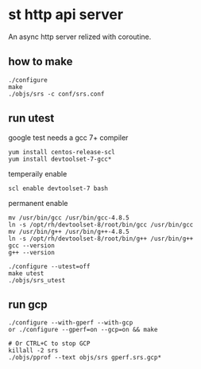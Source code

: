 # st http api server
An async http server relized with coroutine.

## how to make 
```shell
./configure
make
./objs/srs -c conf/srs.conf
```

## run utest
google test needs a gcc 7+ compiler

```shell
yum install centos-release-scl
yum install devtoolset-7-gcc*
```

temperaily enable
```shell
scl enable devtoolset-7 bash
```

permanent enable

```shell
mv /usr/bin/gcc /usr/bin/gcc-4.8.5
ln -s /opt/rh/devtoolset-8/root/bin/gcc /usr/bin/gcc
mv /usr/bin/g++ /usr/bin/g++-4.8.5
ln -s /opt/rh/devtoolset-8/root/bin/g++ /usr/bin/g++
gcc --version
g++ --version
```

```
./configure --utest=off
make utest
./objs/srs_utest
```

## run gcp 
```
./configure --with-gperf --with-gcp
or ./configure --gperf=on --gcp=on && make

# Or CTRL+C to stop GCP
killall -2 srs
./objs/pprof --text objs/srs gperf.srs.gcp*
```